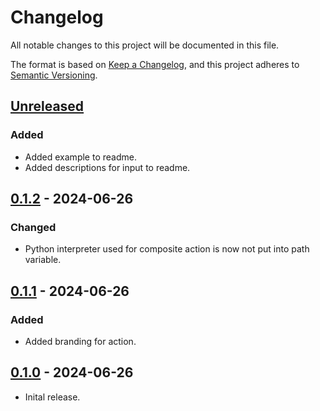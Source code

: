 # Changelog

All notable changes to this project will be documented in this file.

The format is based on [Keep a Changelog](https://keepachangelog.com/en/1.1.0/),
and this project adheres to [Semantic Versioning](https://semver.org/spec/v2.0.0.html).

## [Unreleased]

### Added

* Added example to readme.
* Added descriptions for input to readme.


## [0.1.2] - 2024-06-26

### Changed

* Python interpreter used for composite action is now not put into path variable.


## [0.1.1] - 2024-06-26

### Added

* Added branding for action.


## [0.1.0] - 2024-06-26

* Inital release.


[unreleased]: https://github.com/instructions-d-installation/installation-instruction-action/compare/v0.1.2...HEAD
[0.1.2]: https://github.com/instructions-d-installation/installation-instruction-action/compare/v0.1.1...v0.1.2
[0.1.1]: https://github.com/instructions-d-installation/installation-instruction-action/compare/v0.1.0...v0.1.1
[0.1.0]: https://github.com/instructions-d-installation/installation-instruction-action/releases/tag/v0.1.0